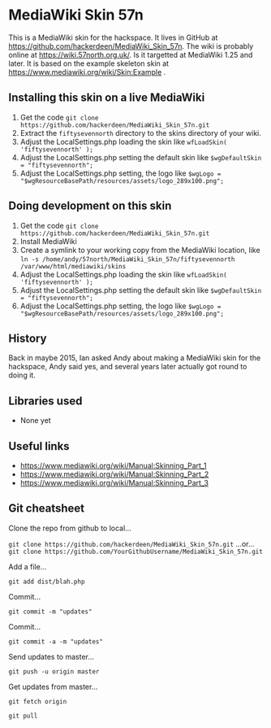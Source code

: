 # MediaWiki Skin 57n
This is a MediaWiki skin for the hackspace. It lives in GitHub at https://github.com/hackerdeen/MediaWiki_Skin_57n. The wiki is probably online at https://wiki.57north.org.uk/.  Is it targetted at MediaWiki 1.25 and later.  It is based on the example skeleton skin at https://www.mediawiki.org/wiki/Skin:Example .

## Installing this skin on a live MediaWiki
1. Get the code `git clone https://github.com/hackerdeen/MediaWiki_Skin_57n.git`
2. Extract the `fiftysevennorth` directory to the skins directory of your wiki.
3. Adjust the LocalSettings.php loading the skin like `wfLoadSkin( 'fiftysevennorth' );`
4. Adjust the LocalSettings.php setting the default skin like `$wgDefaultSkin = "fiftysevennorth";`
5. Adjust the LocalSettings.php setting, the logo like `$wgLogo = "$wgResourceBasePath/resources/assets/logo_289x100.png";`

## Doing development on this skin
1. Get the code `git clone https://github.com/hackerdeen/MediaWiki_Skin_57n.git`
2. Install MediaWiki
3. Create a symlink to your working copy from the MediaWiki location, like `ln -s /home/andy/57north/MediaWiki_Skin_57n/fiftysevennorth /var/www/html/mediawiki/skins`
4. Adjust the LocalSettings.php loading the skin like `wfLoadSkin( 'fiftysevennorth' );`
5. Adjust the LocalSettings.php setting the default skin like `$wgDefaultSkin = "fiftysevennorth";`
6. Adjust the LocalSettings.php setting, the logo like `$wgLogo = "$wgResourceBasePath/resources/assets/logo_289x100.png";`

## History
Back in maybe 2015, Ian asked Andy about making a MediaWiki skin for the hackspace, Andy said yes, and several years later actually got round to doing it.

## Libraries used
* None yet

## Useful links
* https://www.mediawiki.org/wiki/Manual:Skinning_Part_1
* https://www.mediawiki.org/wiki/Manual:Skinning_Part_2
* https://www.mediawiki.org/wiki/Manual:Skinning_Part_3

## Git cheatsheet

Clone the repo from github to local...

`git clone https://github.com/hackerdeen/MediaWiki_Skin_57n.git`
...or...
`git clone https://github.com/YourGithubUsername/MediaWiki_Skin_57n.git`

Add a file...

`git add dist/blah.php`

Commit...

`git commit -m "updates"`

Commit...

`git commit -a -m "updates"`

Send updates to master...

`git push -u origin master`

Get updates from master...

`git fetch origin`

`git pull`
